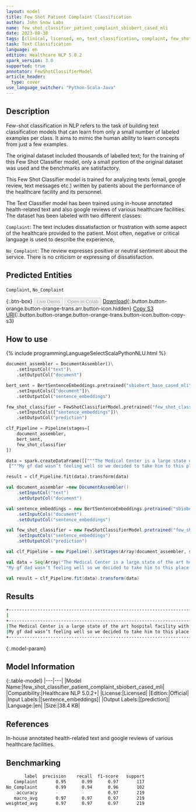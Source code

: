 ```yaml
---
layout: model
title: Few Shot Patient Complaint Classification
author: John Snow Labs
name: few_shot_classifier_patient_complaint_sbiobert_cased_mli
date: 2023-08-30
tags: [clinical, licensed, en, text_classification, complaint, few_shot]
task: Text Classification
language: en
edition: Healthcare NLP 5.0.2
spark_version: 3.0
supported: true
annotator: FewShotClassifierModel
article_header:
  type: cover
use_language_switcher: "Python-Scala-Java"
---
```


## Description

Few-shot classification in NLP refers to the task of building text classification models that can learn from only a small number of labeled examples per class. It aims to mimic the human ability to learn concepts from just a few examples.

The original dataset included thousands of labelled text; for the training of this Few Shot Classifier model, only a small portion of the original dataset was used and the benchmarks are satisfactory.

This Few Shot Classifier model is trained for analyzing texts (email, google review, text messages etc.) written by patients about the performance of the healthcare facility and its personnel. 

The Text Classifier model has been trained using in-house annotated health-related text and also google reviews of various healthcare facilities. The dataset has been labeled with two different classes:

`Complaint`: The text includes dissatisfaction or frustration with some aspect of the healthcare provided to the patient. Most often, negative or critical language is used to describe the experience,

`No_Complaint`: The review expresses positive or neutral sentiment about the service. There is no criticism or expressing of dissatisfaction.

## Predicted Entities

`Complaint`, `No_Complaint`

{:.btn-box}
<button class="button button-orange" disabled>Live Demo</button>
<button class="button button-orange" disabled>Open in Colab</button>
[Download](https://s3.amazonaws.com/auxdata.johnsnowlabs.com/clinical/models/few_shot_classifier_patient_complaint_sbiobert_cased_mli_en_5.0.2_3.0_1693439023029.zip){:.button.button-orange.button-orange-trans.arr.button-icon.hidden}
[Copy S3 URI](s3://auxdata.johnsnowlabs.com/clinical/models/few_shot_classifier_patient_complaint_sbiobert_cased_mli_en_5.0.2_3.0_1693439023029.zip){:.button.button-orange.button-orange-trans.button-icon.button-copy-s3}

## How to use



<div class="tabs-box" markdown="1">
{% include programmingLanguageSelectScalaPythonNLU.html %}
  
```python
document_assembler = DocumentAssembler()\
    .setInputCol("text")\
    .setOutputCol("document")

bert_sent = BertSentenceEmbeddings.pretrained("sbiobert_base_cased_mli", "en", "clinical/models")\
    .setInputCols(["document"])\
    .setOutputCol("sentence_embeddings")

few_shot_classifier = FewShotClassifierModel.pretrained("few_shot_classifier_patient_complaint_sbiobert_cased_mli", "en", "clinical/models")\
    .setInputCols(["sentence_embeddings"])\
    .setOutputCol("prediction")

clf_Pipeline = Pipeline(stages=[
    document_assembler,
    bert_sent,
    few_shot_classifier
])

data = spark.createDataFrame([["""The Medical Center is a large state of the art hospital facility with great doctors, nurses, technicians and receptionists.  Service is top notch, knowledgeable and friendly.  This hospital site has plenty of parking"""],
 ["""My gf dad wasn’t feeling well so we decided to take him to this place cus it’s his insurance and we waited for a while and mind that my girl dad couldn’t breath good while the staff seem not to care and when they got to us they said they we’re gonna a take some blood samples and they made us wait again and to see the staff workers talking to each other and laughing taking there time and not seeming to care about there patience, while we were in the lobby there was another guy who told us they also made him wait while he can hardly breath and they left him there to wait my girl dad is coughing and not doing better and when the lady came in my girl dad didn’t have his shirt because he was hot and the lady came in said put on his shirt on and then left still waiting to get help rn"""]]).toDF("text")

result = clf_Pipeline.fit(data).transform(data)
```
```scala
val document_assembler =new DocumentAssembler()
    .setInputCol("text")
    .setOutputCol("document")

val sentence_embeddings = new BertSentenceEmbeddings.pretrained("sbiobert_base_cased_mli", "en", "clinical/models")
    .setInputCols("document")
    .setOutputCol("sentence_embeddings")

val few_shot_classifier = new FewShotClassifierModel.pretrained("few_shot_classifier_patient_complaint_sbiobert_cased_mli", "en", "clinical/models")
    .setInputCols("sentence_embeddings")
    .setOutputCol("prediction")

val clf_Pipeline = new Pipeline().setStages(Array(document_assembler, sentence_embeddings, few_shot_classifier))

val data = Seq(Array("The Medical Center is a large state of the art hospital facility with great doctors, nurses, technicians and receptionists.  Service is top notch, knowledgeable and friendly.  This hospital site has plenty of parking",
"My gf dad wasn’t feeling well so we decided to take him to this place cus it’s his insurance and we waited for a while and mind that my girl dad couldn’t breath good while the staff seem not to care and when they got to us they said they we’re gonna a take some blood samples and they made us wait again and to see the staff workers talking to each other and laughing taking there time and not seeming to care about there patience, while we were in the lobby there was another guy who told us they also made him wait while he can hardly breath and they left him there to wait my girl dad is coughing and not doing better and when the lady came in my girl dad didn’t have his shirt because he was hot and the lady came in said put on his shirt on and then left still waiting to get help rn")).toDS().toDF("text")

val result = clf_Pipeline.fit(data).transform(data)
```
</div>

## Results

```bash
+------------------------------------------------------------------------------------------------------------------------------------------------------+--------------+
|                                                                                                                                                  text|        result|
+------------------------------------------------------------------------------------------------------------------------------------------------------+--------------+
|The Medical Center is a large state of the art hospital facility with great doctors, nurses, technicians and receptionists.  Service is top notch, ...|[No_Complaint]|
|My gf dad wasn’t feeling well so we decided to take him to this place cus it’s his insurance and we waited for a while and mind that my girl dad co...|   [Complaint]|
+------------------------------------------------------------------------------------------------------------------------------------------------------+--------------+
```

{:.model-param}
## Model Information

{:.table-model}
|---|---|
|Model Name:|few_shot_classifier_patient_complaint_sbiobert_cased_mli|
|Compatibility:|Healthcare NLP 5.0.2+|
|License:|Licensed|
|Edition:|Official|
|Input Labels:|[sentence_embeddings]|
|Output Labels:|[prediction]|
|Language:|en|
|Size:|38.4 KB|

## References

In-house annotated health-related text and google reviews of various healthcare facilities.

## Benchmarking

```bash
       label  precision    recall  f1-score   support
   Complaint       0.95      0.99      0.97       117
No_Complaint       0.99      0.94      0.96       102
    accuracy       -         -         0.97       219
   macro_avg       0.97      0.97      0.97       219
weighted_avg       0.97      0.97      0.97       219
```
